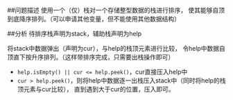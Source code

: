##问题描述
使用一个（仅）栈对一个存储整型数据的栈进行排序，
使其能够自顶到底降序排列。（可以申请其他变量，但不能使用其他数据结构）

##分析
待排序栈声明为stack，辅助栈声明为help

将stack中数据弹出（声明为cur），与help的栈顶元素进行比较，
令help中数据自顶直下按升序排列。（这样带排序完成，只需要出栈操作即可）
- `help.isEmpty() || cur <= help.peek()`，cur直接压入help中
-  `cur > help.peek()`，则将help中数据逐一出栈压入stack中（同时将help的栈顶元素与cur比较），
直到遇到大于cur的位置，压入即可。
